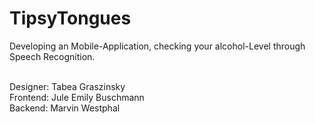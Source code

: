 # TipsyTongues
Developing an Mobile-Application, checking your alcohol-Level through Speech Recognition.

</br>
Designer: Tabea Graszinsky</br>
Frontend: Jule Emily Buschmann</br>
Backend: Marvin Westphal</br>
